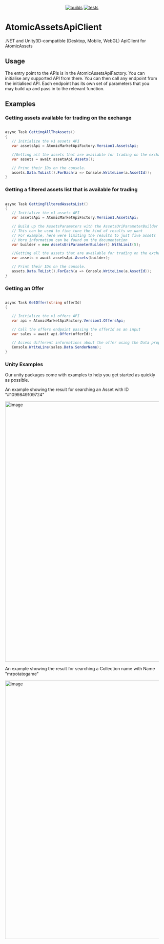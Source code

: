 <div align="center">

[![builds](https://github.com/liquiidio/AtomicAssetsApiClient-Private/actions/workflows/dotnet-build.yml/badge.svg)](https://github.com/liquiidio/AtomicAssetsApiClient-Private/actions/workflows/dotnet-build.yml)
[![tests](https://github.com/liquiidio/AtomicAssetsApiClient-Private/actions/workflows/dotnet-test.yml/badge.svg)](https://github.com/liquiidio/AtomicAssetsApiClient-Private/actions/workflows/dotnet-test.yml)
       
</div>

# AtomicAssetsApiClient

.NET and Unity3D-compatible (Desktop, Mobile, WebGL) ApiClient for AtomicAssets

 ## Usage

 The entry point to the APIs is in the AtomicAssetsApiFactory. You can initialise any supported API from there.
 You can then call any endpoint from the initialised API.
 Each endpoint has its own set of parameters that you may build up and pass in to the relevant function.

 ## Examples
 ### Getting assets available for trading on the exchange
 ```csharp

async Task GettingAllTheAssets()
{
    // Initialize the v1 assets API
    var assetsApi = AtomicMarketApiFactory.Version1.AssetsApi;

    //Getting all the assets that are available for trading on the exchange.
    var assets = await assetsApi.Assets();

    // Print their IDs on the console.
    assets.Data.ToList().ForEach(a => Console.WriteLine(a.AssetId));
}

 ```
 
 ### Getting a filtered assets list that is available for trading
 ```csharp

async Task GettingFilteredAssetsList()
{
    // Initialize the v1 assets API
    var assetsApi = AtomicMarketApiFactory.Version1.AssetsApi;

    // Build up the AssetsParameters with the AssetsUriParameterBuilder
    // This can be used to fine tune the kind of results we want
    // For example, here were limiting the results to just five assets
    // More information can be found on the documentation
    var builder = new AssetsUriParameterBuilder().WithLimit(5);

    //Getting all the assets that are available for trading on the exchange.
    var assets = await assetsApi.Assets(builder);

    // Print their IDs on the console.
    assets.Data.ToList().ForEach(a => Console.WriteLine(a.AssetId));
}

 ```
 
 ### Getting an Offer
 ```csharp

async Task GetOffer(string offerId)
{

    // Initialize the v1 offers API
    var api = AtomicMarketApiFactory.Version1.OffersApi;

    // Call the offers endpoint passing the offerId as an input
    var sales = await api.Offer(offerId);

    // Access different informations about the offer using the Data property in the result
    Console.WriteLine(sales.Data.SenderName);
}

 ```
 ### Unity Examples
 
 Our unity packages come with examples to help you get started as quickly as possible.
 
 An example showing the result for searching an Asset with ID "#1099849109724"
 
<img width="853" alt="image" src="https://user-images.githubusercontent.com/31707324/213101482-0371d6cb-4981-4ea5-af0d-688092087b67.png">

An example showing the result for searching a Collection name with Name "mrpotatogame"

<img width="847" alt="image" src="https://user-images.githubusercontent.com/31707324/213101918-98ef30b5-d1ca-4b31-b4c7-2895a3681e89.png">


